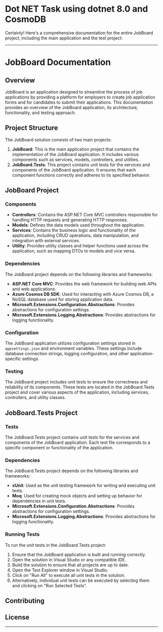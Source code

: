 # Dot NET Task using dotnet 8.0 and CosmoDB

Certainly! Here's a comprehensive documentation for the entire JobBoard project, including the main application and the test project:

---

# JobBoard Documentation

## Overview

JobBoard is an application designed to streamline the process of job applications by providing a platform for employers to create job application forms and for candidates to submit their applications. This documentation provides an overview of the JobBoard application, its architecture, functionality, and testing approach.

## Project Structure

The JobBoard solution consists of two main projects:

1. **JobBoard**: This is the main application project that contains the implementation of the JobBoard application. It includes various components such as services, models, controllers, and utilities.
2. **JobBoard.Tests**: This project contains unit tests for the services and components of the JobBoard application. It ensures that each component functions correctly and adheres to its specified behavior.

## JobBoard Project

### Components

- **Controllers**: Contains the ASP.NET Core MVC controllers responsible for handling HTTP requests and generating HTTP responses.
- **Models**: Defines the data models used throughout the application.
- **Services**: Contains the business logic and functionality of the application, including CRUD operations, data manipulation, and integration with external services.
- **Utility**: Provides utility classes and helper functions used across the application, such as mapping DTOs to models and vice versa.

### Dependencies

The JobBoard project depends on the following libraries and frameworks:

- **ASP.NET Core MVC**: Provides the web framework for building web APIs and web applications.
- **Azure Cosmos DB SDK**: Used for interacting with Azure Cosmos DB, a NoSQL database used for storing application data.
- **Microsoft.Extensions.Configuration.Abstractions**: Provides abstractions for configuration settings.
- **Microsoft.Extensions.Logging.Abstractions**: Provides abstractions for logging functionality.

### Configuration

The JobBoard application utilizes configuration settings stored in `appsettings.json` and environment variables. These settings include database connection strings, logging configuration, and other application-specific settings.

### Testing

The JobBoard project includes unit tests to ensure the correctness and reliability of its components. These tests are located in the JobBoard.Tests project and cover various aspects of the application, including services, controllers, and utility classes.

## JobBoard.Tests Project

### Tests

The JobBoard.Tests project contains unit tests for the services and components of the JobBoard application. Each test file corresponds to a specific component or functionality of the application.

### Dependencies

The JobBoard.Tests project depends on the following libraries and frameworks:

- **xUnit**: Used as the unit testing framework for writing and executing unit tests.
- **Moq**: Used for creating mock objects and setting up behavior for dependencies in unit tests.
- **Microsoft.Extensions.Configuration.Abstractions**: Provides abstractions for configuration settings.
- **Microsoft.Extensions.Logging.Abstractions**: Provides abstractions for logging functionality.

### Running Tests

To run the unit tests in the JobBoard.Tests project:

1. Ensure that the JobBoard application is built and running correctly.
2. Open the solution in Visual Studio or any compatible IDE.
3. Build the solution to ensure that all projects are up to date.
4. Open the Test Explorer window in Visual Studio.
5. Click on "Run All" to execute all unit tests in the solution.
6. Alternatively, individual unit tests can be executed by selecting them and clicking on "Run Selected Tests".

## Contributing


## License


---


